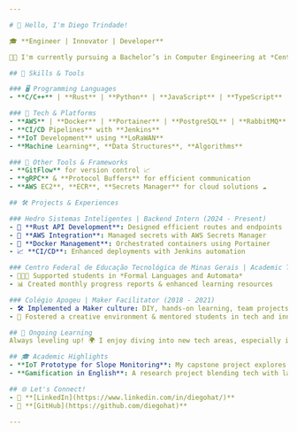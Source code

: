 ```yaml
---

# 👋 Hello, I'm Diego Trindade!

🎓 **Engineer | Innovator | Developer**

👨‍🎓 I'm currently pursuing a Bachelor’s in Computer Engineering at *Centro Federal de Educação Tecnológica de Minas Gerais* (graduating in 2025), with a previous degree in Civil Engineering from *Pontifícia Universidade Católica de Minas Gerais*. Passionate about tech, learning, and making an impact in the world of IoT, backend development, and automation!

## 🌟 Skills & Tools

### 🖥️ Programming Languages
- **C/C++** | **Rust** | **Python** | **JavaScript** | **TypeScript**

### 🚀 Tech & Platforms
- **AWS** | **Docker** | **Portainer** | **PostgreSQL** | **RabbitMQ**
- **CI/CD Pipelines** with **Jenkins**
- **IoT Development** using **LoRaWAN**  
- **Machine Learning**, **Data Structures**, **Algorithms**  

### 🔧 Other Tools & Frameworks
- **GitFlow** for version control 📈
- **gRPC** & **Protocol Buffers** for efficient communication  
- **AWS EC2**, **ECR**, **Secrets Manager** for cloud solutions ☁️  

## 🛠️ Projects & Experiences

### Hedro Sistemas Inteligentes | Backend Intern (2024 - Present)
- 🚀 **Rust API Development**: Designed efficient routes and endpoints
- 🔑 **AWS Integration**: Managed secrets with AWS Secrets Manager  
- 🔄 **Docker Management**: Orchestrated containers using Portainer  
- 📈 **CI/CD**: Enhanced deployments with Jenkins automation  

### Centro Federal de Educação Tecnológica de Minas Gerais | Academic Tutor (2022)
- 👨🏻‍🏫 Supported students in *Formal Languages and Automata*  
- 📊 Created monthly progress reports & enhanced learning resources  

### Colégio Apogeu | Maker Facilitator (2018 - 2021)
- 🛠️ Implemented a Maker culture: DIY, hands-on learning, team projects
- 🌱 Fostered a creative environment & mentored students in tech and innovation  

## 🌱 Ongoing Learning
Always leveling up! 🌍 I enjoy diving into new tech areas, especially in **IoT**, **AI**, and **backend architecture**.

## 🎓 Academic Highlights
- **IoT Prototype for Slope Monitoring**: My capstone project explores LoRaWAN for data collection.
- **Gamification in English**: A research project blending tech with language learning 📘.

## 🌐 Let's Connect!
- 💼 **[LinkedIn](https://www.linkedin.com/in/diegohat/)**
- 📂 **[GitHub](https://github.com/diegohat)**

--- 
```

